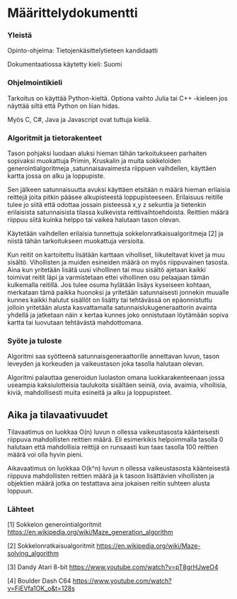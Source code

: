 # Määrittelydokumentti

### Yleistä

Opinto-ohjelma: Tietojenkäsittelytieteen kandidaatti

Dokumentaatiossa käytetty kieli: Suomi

### Ohjelmointikieli

Tarkoitus on käyttää Python-kieltä. Optiona
vaihto Julia tai C++ -kieleen jos näyttää siltä että Python on liian hidas.

Myös C, C#, Java ja Javascript ovat tuttuja kieliä.

### Algoritmit ja tietorakenteet

Tason pohjaksi
luodaan aluksi hieman tähän tarkoitukseen 
parhaiten sopivaksi muokattuja Primin, Kruskalin ja muita sokkeloiden generointialgoritmeja ,satunnaisavaimesta riippuen vaihdellen, käyttäen kartta jossa on alku ja loppupiste. 

Sen jälkeen satunnaisuutta avuksi käyttäen etsitään n määrä hieman erilaisia reittejä joita
pitkin pääsee alkupisteestä loppupisteeseen. Erilaisuus 
reitille tulee jo siitä että odottaa jossain pisteessä x,y
z sekuntia ja tietenkin erilaisista satunnaisista
tilassa kulkevista reittivaihtoehdoista. Reittien määrä riippuu siitä kuinka helppo tai vaikea halutaan tason olevan. 

Käytetään vaihdellen erilaisia tunnettuja sokkelonratkaisualgoritmeja [2] ja niistä tähän tarkoitukseen muokattuja versioita.

Kun reitit on kartoitettu lisätään karttaan viholliset,
liikuteltavat kivet ja muu sisältö. Vihollisten 
ja muiden esineiden määrä on myös riippuvainen
tasosta. Aina kun yritetään
lisätä uusi vihollinen tai muu sisältö ajetaan kaikki 
toimivat reitit läpi ja varmistetaan ettei vihollinen 
osu pelaajaan tämän kulkemalla reitillä. Jos tulee osuma hylätään lisäys kyseiseen kohtaan, merkataan tämä paikka
huonoksi ja yritetään satunnaisesti
jonnekin muualle kunnes kaikki halutut sisällöt on lisätty
tai tehtävässä on epäonnistuttu jolloin yritetään alusta 
kasvattamalla satunnaislukugeneraattorin avainta yhdellä ja jatketaan näin x kertaa kunnes joko onnistutaan löytämään
sopiva kartta tai luovutaan tehtävästä mahdottomana.

### Syöte ja tuloste

Algoritmi saa syötteenä satunnaisgeneraattorille annettavan 
luvun, tason leveyden ja korkeuden ja vaikeustason joka tasolla halutaan olevan. 

Algoritmi palauttaa generoidun luolaston omana luokkarakenteenaan jossa useampia kaksiulotteisia taulukoita sisältäen 
seiniä, ovia, avaimia, vihollisia, kiviä, mahdollisesti muita esineitä ja
alku ja loppupisteet.

## Aika ja tilavaativuudet

Tilavaatimus on luokkaa O(n) luvun n ollessa 
vaikeustasosta käänteisesti riippuva mahdollisten reittien
määrä. Eli esimerkikis helpoimmalla tasolla 0 halutaan 
että mahdollisia reittijä on runsaasti kun taas tasolla 100
reittien määrä voi olla hyvin pieni.

Aikavaatimus on luokkaa O(k^n) luvun n ollessa vaikeustasosta käänteisestä riippuva mahdollisten reittien
määrä ja k tasoon lisättävien vihollisten ja objektien 
määrä jotka on testattava aina jokaisen reitin suhteen alusta loppuun. 

### Lähteet

[1] Sokkelon generointialgoritmit https://en.wikipedia.org/wiki/Maze_generation_algorithm

[2] Sokkelonratkaisualgoritmit https://en.wikipedia.org/wiki/Maze-solving_algorithm

[3] Dandy Atari 8-bit https://www.youtube.com/watch?v=pT8grHJweO4

[4] Boulder Dash C64 https://www.youtube.com/watch?v=FiEVfa1OK_o&t=128s


